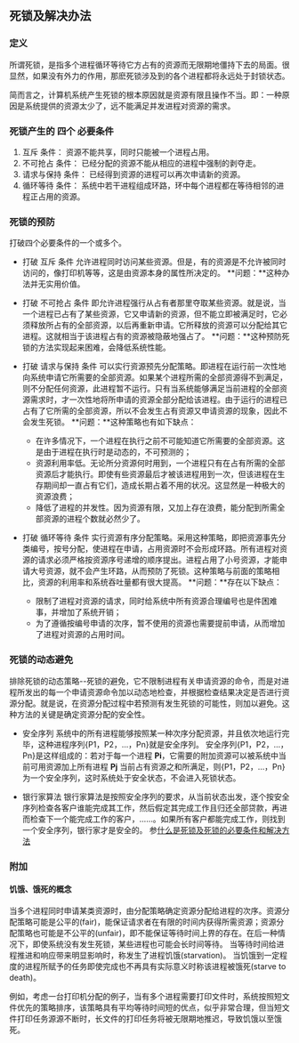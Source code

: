 ## 死锁及解决办法

### 定义
所谓死锁，是指多个进程循环等待它方占有的资源而无限期地僵持下去的局面。很显然，如果没有外力的作用，那麽死锁涉及到的各个进程都将永远处于封锁状态。

简而言之，计算机系统产生死锁的根本原因就是资源有限且操作不当。即：一种原因是系统提供的资源太少了，远不能满足并发进程对资源的需求。

### 死锁产生的 四个 必要条件

1. 互斥 条件：
    资源不能共享，同时只能被一个进程占用。
2. 不可抢占 条件：
    已经分配的资源不能从相应的进程中强制的剥夺走。
3. 请求与保持 条件：
    已经得到资源的进程可以再次申请新的资源。
4. 循环等待 条件：
    系统中若干进程组成环路，环中每个进程都在等待相邻的进程正占用的资源。

### 死锁的预防
打破四个必要条件的一个或多个。

- 打破 互斥 条件
    允许进程同时访问某些资源。但是，有的资源是不允许被同时访问的，像打印机等等，这是由资源本身的属性所决定的。
    **问题：**这种办法并无实用价值。
    
- 打破 不可抢占 条件
    即允许进程强行从占有者那里夺取某些资源。就是说，当一个进程已占有了某些资源，它又申请新的资源，但不能立即被满足时，它必须释放所占有的全部资源，以后再重新申请。它所释放的资源可以分配给其它进程。这就相当于该进程占有的资源被隐蔽地强占了。
    **问题：**这种预防死锁的方法实现起来困难，会降低系统性能。  
    
- 打破 请求与保持 条件
    可以实行资源预先分配策略。即进程在运行前一次性地向系统申请它所需要的全部资源。如果某个进程所需的全部资源得不到满足，则不分配任何资源，此进程暂不运行。只有当系统能够满足当前进程的全部资源需求时，才一次性地将所申请的资源全部分配给该进程。由于运行的进程已占有了它所需的全部资源，所以不会发生占有资源又申请资源的现象，因此不会发生死锁。
    **问题：**这种策略也有如下缺点：
    - 在许多情况下，一个进程在执行之前不可能知道它所需要的全部资源。这是由于进程在执行时是动态的，不可预测的；
    - 资源利用率低。无论所分资源何时用到，一个进程只有在占有所需的全部资源后才能执行。即使有些资源最后才被该进程用到一次，但该进程在生存期间却一直占有它们，造成长期占着不用的状况。这显然是一种极大的资源浪费；
    - 降低了进程的并发性。因为资源有限，又加上存在浪费，能分配到所需全部资源的进程个数就必然少了。    
    
- 打破 循环等待 条件
    实行资源有序分配策略。采用这种策略，即把资源事先分类编号，按号分配，使进程在申请，占用资源时不会形成环路。所有进程对资源的请求必须严格按资源序号递增的顺序提出。进程占用了小号资源，才能申请大号资源，就不会产生环路，从而预防了死锁。这种策略与前面的策略相比，资源的利用率和系统吞吐量都有很大提高。
    **问题：**存在以下缺点：
    - 限制了进程对资源的请求，同时给系统中所有资源合理编号也是件困难事，并增加了系统开销；
    - 为了遵循按编号申请的次序，暂不使用的资源也需要提前申请，从而增加了进程对资源的占用时间。
    
### 死锁的动态避免
排除死锁的动态策略--死锁的避免，它不限制进程有关申请资源的命令，而是对进程所发出的每一个申请资源命令加以动态地检查，并根据检查结果决定是否进行资源分配。就是说，在资源分配过程中若预测有发生死锁的可能性，则加以避免。这种方法的关键是确定资源分配的安全性。

- 安全序列
    系统中的所有进程能够按照某一种次序分配资源，并且依次地运行完毕，这种进程序列{P1，P2，...，Pn}就是安全序列。
    安全序列{P1，P2，...，Pn}是这样组成的：若对于每一个进程 **Pi**，它需要的附加资源可以被系统中当前可用资源加上所有进程 **Pj** 当前占有资源之和所满足，则{P1，P2，...，Pn}为一个安全序列，这时系统处于安全状态，不会进入死锁状态。 　
    
- 银行家算法
    银行家算法是按照安全序列的要求，从当前状态出发，逐个按安全序列检查各客户谁能完成其工作，然后假定其完成工作且归还全部贷款，再进而检查下一个能完成工作的客户，......。如果所有客户都能完成工作，则找到一个安全序列，银行家才是安全的。
    参[什么是死锁及死锁的必要条件和解决方法](http://blog.csdn.net/abigale1011/article/details/6450845)

### 附加
#### 饥饿、饿死的概念
当多个进程同时申请某类资源时，由分配策略确定资源分配给进程的次序。资源分配策略可能是公平的(fair)，能保证请求者在有限的时间内获得所需资源；资源分配策略也可能是不公平的(unfair)，即不能保证等待时间上界的存在。在后一种情况下，即使系统没有发生死锁，某些进程也可能会长时间等待。
当等待时间给进程推进和响应带来明显影响时，称发生了进程饥饿(starvation)。
当饥饿到一定程度的进程所赋予的任务即使完成也不再具有实际意义时称该进程被饿死(starve to death)。

例如，考虑一台打印机分配的例子，当有多个进程需要打印文件时，系统按照短文件优先的策略排序，该策略具有平均等待时间短的优点，似乎非常合理，但当短文件打印任务源源不断时，长文件的打印任务将被无限期地推迟，导致饥饿以至饿死。